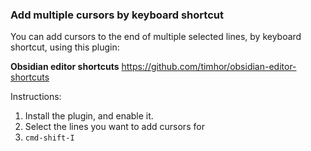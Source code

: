 
### Add multiple cursors by keyboard shortcut

You can add cursors to the end of multiple selected lines, by keyboard shortcut, using this plugin:

**Obsidian editor shortcuts**
https://github.com/timhor/obsidian-editor-shortcuts


Instructions:
1. Install the plugin, and enable it.
2. Select the lines you want to add cursors for
3. `cmd-shift-I`